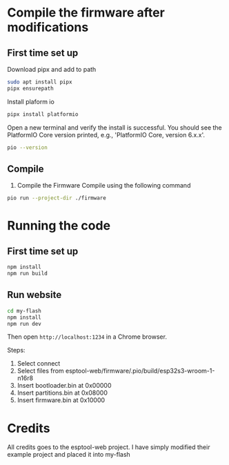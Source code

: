 # Compile the firmware after modifications
## First time set up
Download pipx and add to path
```bash
sudo apt install pipx
pipx ensurepath
```
Install plaform io
```bash
pipx install platformio
```

Open a new terminal and verify the install is successful.
You should see the PlatformIO Core version printed, e.g., 'PlatformIO Core, version 6.x.x'.
```bash
pio --version
```

## Compile
1. Compile the Firmware
Compile using the following command
```bash
pio run --project-dir ./firmware
```

# Running the code
## First time set up
```bash
npm install
npm run build
```

## Run website
```bash
cd my-flash
npm install
npm run dev
```

Then open `http://localhost:1234` in a Chrome browser.

Steps:
1. Select connect
2. Select files from esptool-web/firmware/.pio/build/esp32s3-wroom-1-n16r8
3. Insert bootloader.bin at 0x00000
4. Insert partitions.bin at 0x08000
5. Insert firmware.bin at 0x10000



# Credits
All credits goes to the esptool-web project.
I have simply modified their example project and placed it into my-flash